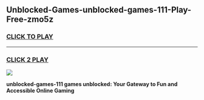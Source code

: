 
## Unblocked-Games-unblocked-games-111-Play-Free-zmo5z
<h3>
<a href="https://premium76.site?title=unblocked-games-111&ref=10A">CLICK TO PLAY</a></h3>
<hr>

<h3>
<a href="https://premium76.site?title=unblocked-games-111&ref=10A">CLICK 2 PLAY</a>
  
</h3>

<a href="https://premium76.site?title=unblocked-games-111&ref=10A"><img src="https://clearcache.store/games.png"></a>


**unblocked-games-111 games unblocked: Your Gateway to Fun and Accessible Online Gaming**
